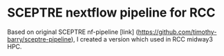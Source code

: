 # SCEPTRE nextflow pipeline for RCC

Based on original SCEPTRE nf-pipeline [link] (https://github.com/timothy-barry/sceptre-pipeline), I created a version which used in RCC midway3 HPC.


